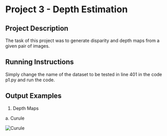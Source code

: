 # Project 3 - Depth Estimation

## Project Description
The task of this project was to generate disparity and depth maps from a given pair of images.

## Running Instructions
Simply change the name of the dataset to be tested in line 401 in the code p1.py and run the code.

## Output Examples

1. Depth Maps

  a. Curule

![Curule](https://github.com/Kelebrimbor97/ENPM-673-Perception-for-Autonomous-Robotics/blob/51d5c6d671201d9beea2cb524280a245c9bf7205/Project%203%20-%20Depth%20Estimation/Output/Depth_Map_curule.png)

